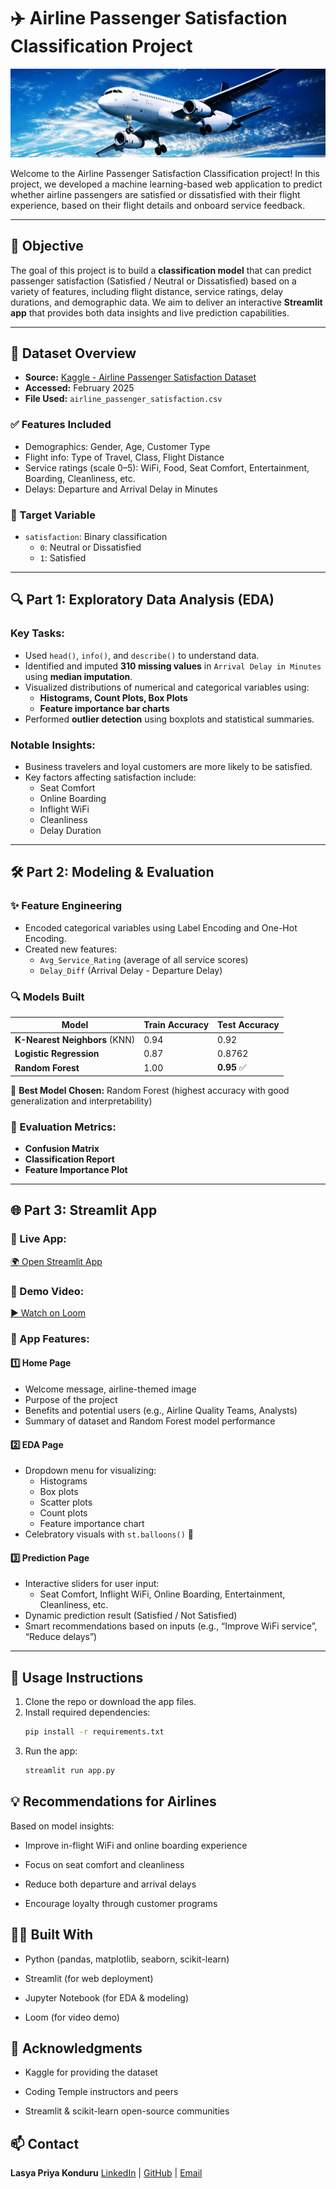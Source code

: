 # ✈️ Airline Passenger Satisfaction Classification Project

![Airline](airline.jpg)

Welcome to the Airline Passenger Satisfaction Classification project! In this project, we developed a machine learning-based web application to predict whether airline passengers are satisfied or dissatisfied with their flight experience, based on their flight details and onboard service feedback.

---

## 📌 Objective

The goal of this project is to build a **classification model** that can predict passenger satisfaction (Satisfied / Neutral or Dissatisfied) based on a variety of features, including flight distance, service ratings, delay durations, and demographic data. We aim to deliver an interactive **Streamlit app** that provides both data insights and live prediction capabilities.

---

## 📁 Dataset Overview

- **Source:** [Kaggle - Airline Passenger Satisfaction Dataset](https://www.kaggle.com/datasets/teejmahal20/airline-passenger-satisfaction/data)
- **Accessed:** February 2025
- **File Used:** `airline_passenger_satisfaction.csv`

### ✅ Features Included
- Demographics: Gender, Age, Customer Type
- Flight info: Type of Travel, Class, Flight Distance
- Service ratings (scale 0–5): WiFi, Food, Seat Comfort, Entertainment, Boarding, Cleanliness, etc.
- Delays: Departure and Arrival Delay in Minutes

### 🎯 Target Variable
- `satisfaction`: Binary classification  
  - `0`: Neutral or Dissatisfied  
  - `1`: Satisfied

---

## 🔍 Part 1: Exploratory Data Analysis (EDA)

### Key Tasks:
- Used `head()`, `info()`, and `describe()` to understand data.
- Identified and imputed **310 missing values** in `Arrival Delay in Minutes` using **median imputation**.
- Visualized distributions of numerical and categorical variables using:
  - **Histograms, Count Plots, Box Plots**
  - **Feature importance bar charts**
- Performed **outlier detection** using boxplots and statistical summaries.

### Notable Insights:
- Business travelers and loyal customers are more likely to be satisfied.
- Key factors affecting satisfaction include:
  - Seat Comfort
  - Online Boarding
  - Inflight WiFi
  - Cleanliness
  - Delay Duration

---

## 🛠️ Part 2: Modeling & Evaluation

### ✨ Feature Engineering
- Encoded categorical variables using Label Encoding and One-Hot Encoding.
- Created new features:
  - `Avg_Service_Rating` (average of all service scores)
  - `Delay_Diff` (Arrival Delay - Departure Delay)

### 🔍 Models Built
| Model                | Train Accuracy | Test Accuracy |
|---------------------|----------------|---------------|
| **K-Nearest Neighbors** (KNN) | 0.94           | 0.92          |
| **Logistic Regression**       | 0.87           | 0.8762        |
| **Random Forest**             | 1.00           | **0.95**       ✅

📌 **Best Model Chosen:** Random Forest (highest accuracy with good generalization and interpretability)

### 🔁 Evaluation Metrics:
- **Confusion Matrix**
- **Classification Report**
- **Feature Importance Plot**

---

## 🌐 Part 3: Streamlit App

### 🔗 Live App:
[🌍 Open Streamlit App](https://your-deployment-link.streamlit.app)

### 🎥 Demo Video:
[▶️ Watch on Loom](https://www.loom.com/share/your-video-link)

### 🧠 App Features:

#### 1️⃣ Home Page
- Welcome message, airline-themed image
- Purpose of the project
- Benefits and potential users (e.g., Airline Quality Teams, Analysts)
- Summary of dataset and Random Forest model performance

#### 2️⃣ EDA Page
- Dropdown menu for visualizing:
  - Histograms
  - Box plots
  - Scatter plots
  - Count plots
  - Feature importance chart
- Celebratory visuals with `st.balloons()` 🎈

#### 3️⃣ Prediction Page
- Interactive sliders for user input:
  - Seat Comfort, Inflight WiFi, Online Boarding, Entertainment, Cleanliness, etc.
- Dynamic prediction result (Satisfied / Not Satisfied)
- Smart recommendations based on inputs (e.g., “Improve WiFi service”, “Reduce delays”)

---

## 🎯 Usage Instructions

1. Clone the repo or download the app files.
2. Install required dependencies:
   ```bash
   pip install -r requirements.txt
3. Run the app:
   ```bash
   streamlit run app.py

## 💡 Recommendations for Airlines
Based on model insights:

- Improve in-flight WiFi and online boarding experience

- Focus on seat comfort and cleanliness

- Reduce both departure and arrival delays

- Encourage loyalty through customer programs

## 👩‍💻 Built With
- Python (pandas, matplotlib, seaborn, scikit-learn)

- Streamlit (for web deployment)

- Jupyter Notebook (for EDA & modeling)

- Loom (for video demo)

## 🙌 Acknowledgments
- Kaggle for providing the dataset

- Coding Temple instructors and peers

- Streamlit & scikit-learn open-source communities

## 📫 Contact
**Lasya Priya Konduru**
[LinkedIn](https://www.linkedin.com/in/lasya-priya-k/) | [GitHub](https://github.com/lasyakonduru) | [Email](konduru.lasya@gmail.com)
